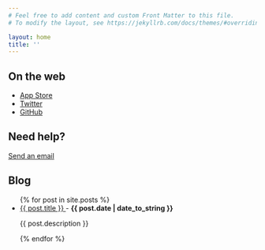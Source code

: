 ```yaml
---
# Feel free to add content and custom Front Matter to this file.
# To modify the layout, see https://jekyllrb.com/docs/themes/#overriding-theme-defaults

layout: home
title: ''
---
```


## On the web

* [App Store](https://apps.apple.com/us/developer/shaun-donnelly/id592250637)
* [Twitter](https://twitter.com/codakuma)
* [GitHub](https://github.com/shaundon)

## Need help?

[Send an email](mailto:help@codakuma.com)

## Blog

<ul>
  {% for post in site.posts %}
    <li>
      <a href="{{ post.url }}">
        {{ post.title }}
      </a>
      - <strong>{{ post.date | date_to_string }}</strong>
      <p>{{ post.description }}</p>
    </li>
  {% endfor %}
</ul>